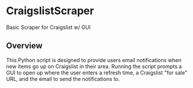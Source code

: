 # CraigslistScraper
Basic Scraper for Craigslist w/ GUI

## Overview
This Python script is designed to provide users email notifications when new items go up on Craigslist in their area. Running the script prompts a GUI to open up where the user enters a refresh time, a Craigslist "for sale" URL, and the email to send the notifications to.
